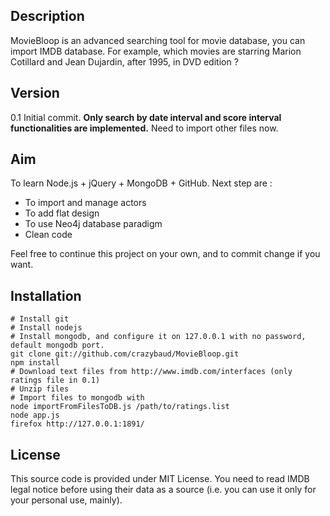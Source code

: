 Description
----------
MovieBloop is an advanced searching tool for movie database, you can import IMDB database. For example, which movies are starring Marion Cotillard and Jean Dujardin, after 1995, in DVD edition ?  

Version
-------
0.1 Initial commit. **Only search by date interval and score interval functionalities are implemented.** Need to import other files now.

Aim
----------
To learn Node.js + jQuery + MongoDB + GitHub. Next step are :
- To import and manage actors
- To add flat design
- To use Neo4j database paradigm
- Clean code

Feel free to continue this project on your own, and to commit change if you want.

Installation
----------

	# Install git
	# Install nodejs
	# Install mongodb, and configure it on 127.0.0.1 with no password, default mongodb port.
	git clone git://github.com/crazybaud/MovieBloop.git 
	npm install
	# Download text files from http://www.imdb.com/interfaces (only ratings file in 0.1)
	# Unzip files
	# Import files to mongodb with
	node importFromFilesToDB.js /path/to/ratings.list
	node app.js
	firefox http://127.0.0.1:1891/

License
-------
This source code is provided under MIT License. You need to read IMDB legal notice before using their data as a source (i.e. you can use it only for your personal use, mainly).
